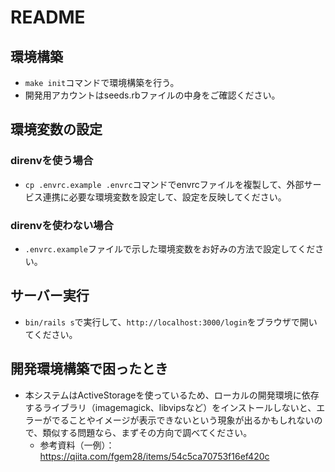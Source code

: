 # README

## 環境構築
- `make init`コマンドで環境構築を行う。
- 開発用アカウントはseeds.rbファイルの中身をご確認ください。

## 環境変数の設定
### direnvを使う場合
- `cp .envrc.example .envrc`コマンドでenvrcファイルを複製して、外部サービス連携に必要な環境変数を設定して、設定を反映してください。

### direnvを使わない場合
- `.envrc.example`ファイルで示した環境変数をお好みの方法で設定してください。

## サーバー実行
- `bin/rails s`で実行して、`http://localhost:3000/login`をブラウザで開いてください。

## 開発環境構築で困ったとき
- 本システムはActiveStorageを使っているため、ローカルの開発環境に依存するライブラリ（imagemagick、libvipsなど）をインストールしないと、エラーがでることやイメージが表示できないという現象が出るかもしれないので、類似する問題なら、まずその方向で調べてください。
  - 参考資料（一例）：https://qiita.com/fgem28/items/54c5ca70753f16ef420c

